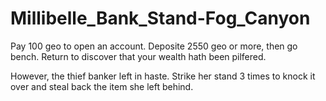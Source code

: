 # Millibelle_Bank_Stand-Fog_Canyon

Pay 100 geo to open an account. Deposite 2550 geo or more, then go bench. Return to discover that your wealth hath been pilfered.

However, the thief banker left in haste. Strike her stand 3 times to knock it over and steal back the item she left behind.
